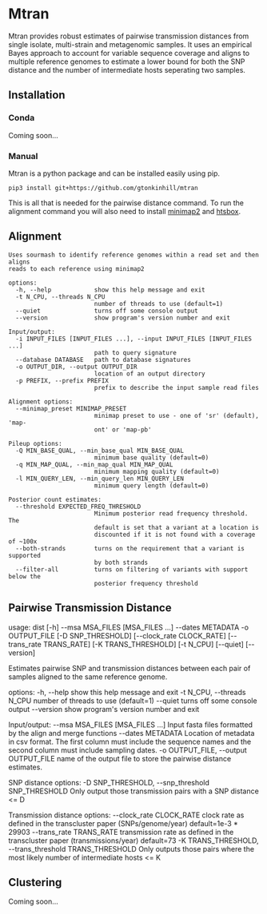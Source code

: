 # Mtran

Mtran provides robust estimates of pairwise transmission distances from single isolate, multi-strain and metagenomic samples. It uses an empirical Bayes approach to account for variable sequence coverage and aligns to multiple reference genomes to estimate a lower bound for both the SNP distance and the number of intermediate hosts seperating two samples.

## Installation

### Conda

Coming soon...

### Manual

Mtran is a python package and can be installed easily using pip. 

```
pip3 install git+https://github.com/gtonkinhill/mtran
```

This is all that is needed for the pairwise distance command. To run the alignment command you will also need to install [minimap2](https://github.com/lh3/minimap2) and [htsbox](https://github.com/lh3/htsbox).

## Alignment

```
Uses sourmash to identify reference genomes within a read set and then aligns
reads to each reference using minimap2

options:
  -h, --help            show this help message and exit
  -t N_CPU, --threads N_CPU
                        number of threads to use (default=1)
  --quiet               turns off some console output
  --version             show program's version number and exit

Input/output:
  -i INPUT_FILES [INPUT_FILES ...], --input INPUT_FILES [INPUT_FILES ...]
                        path to query signature
  --database DATABASE   path to database signatures
  -o OUTPUT_DIR, --output OUTPUT_DIR
                        location of an output directory
  -p PREFIX, --prefix PREFIX
                        prefix to describe the input sample read files

Alignment options:
  --minimap_preset MINIMAP_PRESET
                        minimap preset to use - one of 'sr' (default), 'map-
                        ont' or 'map-pb'

Pileup options:
  -Q MIN_BASE_QUAL, --min_base_qual MIN_BASE_QUAL
                        minimum base quality (default=0)
  -q MIN_MAP_QUAL, --min_map_qual MIN_MAP_QUAL
                        minimum mapping quality (default=0)
  -l MIN_QUERY_LEN, --min_query_len MIN_QUERY_LEN
                        minimum query length (default=0)

Posterior count estimates:
  --threshold EXPECTED_FREQ_THRESHOLD
                        Minimum posterior read frequency threshold. The
                        default is set that a variant at a location is
                        discounted if it is not found with a coverage of ~100x
  --both-strands        turns on the requirement that a variant is supported
                        by both strands
  --filter-all          turns on filtering of variants with support below the
                        posterior frequency threshold
```

## Pairwise Transmission Distance

usage: dist [-h] --msa MSA_FILES [MSA_FILES ...] --dates METADATA -o
            OUTPUT_FILE [-D SNP_THRESHOLD] [--clock_rate CLOCK_RATE]
            [--trans_rate TRANS_RATE] [-K TRANS_THRESHOLD] [-t N_CPU]
            [--quiet] [--version]

Estimates pairwise SNP and transmission distances between each pair of samples
aligned to the same reference genome.

options:
  -h, --help            show this help message and exit
  -t N_CPU, --threads N_CPU
                        number of threads to use (default=1)
  --quiet               turns off some console output
  --version             show program's version number and exit

Input/output:
  --msa MSA_FILES [MSA_FILES ...]
                        Input fasta files formatted by the align and merge
                        functions
  --dates METADATA      Location of metadata in csv format. The first column
                        must include the sequence names and the second column
                        must include sampling dates.
  -o OUTPUT_FILE, --output OUTPUT_FILE
                        name of the output file to store the pairwise distance
                        estimates.

SNP distance options:
  -D SNP_THRESHOLD, --snp_threshold SNP_THRESHOLD
                        Only output those transmission pairs with a SNP
                        distance <= D

Transmission distance options:
  --clock_rate CLOCK_RATE
                        clock rate as defined in the transcluster paper
                        (SNPs/genome/year) default=1e-3 * 29903
  --trans_rate TRANS_RATE
                        transmission rate as defined in the transcluster paper
                        (transmissions/year) default=73
  -K TRANS_THRESHOLD, --trans_threshold TRANS_THRESHOLD
                        Only outputs those pairs where the most likely number
                        of intermediate hosts <= K

## Clustering

Coming soon...


